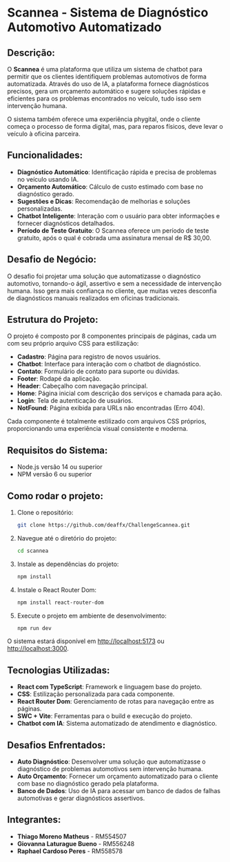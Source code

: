 # Scannea - Sistema de Diagnóstico Automotivo Automatizado

## Descrição:

O **Scannea** é uma plataforma que utiliza um sistema de chatbot para permitir que os clientes identifiquem problemas automotivos de forma automatizada. Através do uso de IA, a plataforma fornece diagnósticos precisos, gera um orçamento automático e sugere soluções rápidas e eficientes para os problemas encontrados no veículo, tudo isso sem intervenção humana.

O sistema também oferece uma experiência phygital, onde o cliente começa o processo de forma digital, mas, para reparos físicos, deve levar o veículo à oficina parceira.

## Funcionalidades:

- **Diagnóstico Automático**: Identificação rápida e precisa de problemas no veículo usando IA.
- **Orçamento Automático**: Cálculo de custo estimado com base no diagnóstico gerado.
- **Sugestões e Dicas**: Recomendação de melhorias e soluções personalizadas.
- **Chatbot Inteligente**: Interação com o usuário para obter informações e fornecer diagnósticos detalhados.
- **Período de Teste Gratuito**: O Scannea oferece um período de teste gratuito, após o qual é cobrada uma assinatura mensal de R$ 30,00.

## Desafio de Negócio:

O desafio foi projetar uma solução que automatizasse o diagnóstico automotivo, tornando-o ágil, assertivo e sem a necessidade de intervenção humana. Isso gera mais confiança no cliente, que muitas vezes desconfia de diagnósticos manuais realizados em oficinas tradicionais.

## Estrutura do Projeto:

O projeto é composto por 8 componentes principais de páginas, cada um com seu próprio arquivo CSS para estilização:

- **Cadastro**: Página para registro de novos usuários.
- **Chatbot**: Interface para interação com o chatbot de diagnóstico.
- **Contato**: Formulário de contato para suporte ou dúvidas.
- **Footer**: Rodapé da aplicação.
- **Header**: Cabeçalho com navegação principal.
- **Home**: Página inicial com descrição dos serviços e chamada para ação.
- **Login**: Tela de autenticação de usuários.
- **NotFound**: Página exibida para URLs não encontradas (Erro 404).

Cada componente é totalmente estilizado com arquivos CSS próprios, proporcionando uma experiência visual consistente e moderna.

## Requisitos do Sistema:

- Node.js versão 14 ou superior
- NPM versão 6 ou superior

## Como rodar o projeto:

1. Clone o repositório:

   ```bash
   git clone https://github.com/deaffx/ChallengeScannea.git
   ```

2. Navegue até o diretório do projeto:

   ```bash
   cd scannea
   ```

3. Instale as dependências do projeto:

   ```bash
   npm install
   ```

4. Instale o React Router Dom:

   ```bash
   npm install react-router-dom
   ```

5. Execute o projeto em ambiente de desenvolvimento:
   ```bash
   npm run dev
   ```

O sistema estará disponível em [http://localhost:5173](http://localhost:5173) ou [http://localhost:3000](http://localhost:3000).

## Tecnologias Utilizadas:

- **React com TypeScript**: Framework e linguagem base do projeto.
- **CSS**: Estilização personalizada para cada componente.
- **React Router Dom**: Gerenciamento de rotas para navegação entre as páginas.
- **SWC + Vite**: Ferramentas para o build e execução do projeto.
- **Chatbot com IA**: Sistema automatizado de atendimento e diagnóstico.

## Desafios Enfrentados:

- **Auto Diagnóstico**: Desenvolver uma solução que automatizasse o diagnóstico de problemas automotivos sem intervenção humana.
- **Auto Orçamento**: Fornecer um orçamento automatizado para o cliente com base no diagnóstico gerado pela plataforma.
- **Banco de Dados**: Uso de IA para acessar um banco de dados de falhas automotivas e gerar diagnósticos assertivos.

## Integrantes:

- **Thiago Moreno Matheus** - RM554507
- **Giovanna Laturague Bueno** - RM556248
- **Raphael Cardoso Peres** - RM558578

